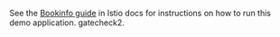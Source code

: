 See the [Bookinfo guide](https://istio.io/docs/guides/bookinfo.html) in Istio
docs for instructions on how to run this demo application. gatecheck2.
